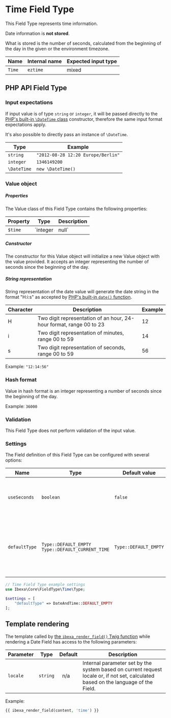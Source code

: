 # Time Field Type

This Field Type represents time information.

Date information is **not stored**.

What is stored is the number of seconds, calculated from the beginning of the day in the given or the environment timezone.

| Name   | Internal name | Expected input type |
|--------|---------------|---------------------|
| `Time` | `eztime`      | mixed             |

## PHP API Field Type

### Input expectations

If input value is of type `string` or `integer`, it will be passed directly to the [PHP's built-in `\DateTime` class](https://www.php.net/manual/en/datetime.construct.php) constructor, therefore the same input format expectations apply.

It's also possible to directly pass an instance of `\DateTime`.

|Type|Example|
|------|------|
|`string`|`"2012-08-28 12:20 Europe/Berlin"`|
|`integer`|`1346149200`|
|`\DateTime`|`new \DateTime()`|

### Value object

##### Properties

The Value class of this Field Type contains the following properties:

| Property | Type           | Description|
|----------|----------------|------------|
| `$time`  | `integer|null` | Holds the time information as a number of seconds since the beginning of the day. |

##### Constructor

The constructor for this Value object will initialize a new Value object with the value provided. It accepts an integer representing the number of seconds since the beginning of the day.

##### String representation

String representation of the date value will generate the date string in the format "H:i:s" as accepted by [PHP's built-in `date()` function](https://www.php.net/manual/en/function.date.php).

|Character|Description|Example|
|---------|----------|--------|
|H|Two digit representation of an hour, 24-hour format, range 00 to 23 |12|
|i|Two digit representation of minutes, range 00 to 59|14|
|s|Two digit representation of seconds, range 00 to 59|56|

Example: `"12:14:56"`

### Hash format

Value in hash format is an integer representing a number of seconds since the beginning of the day.

Example: `36000`

### Validation

This Field Type does not perform validation of the input value.

### Settings

The Field definition of this Field Type can be configured with several options:

|Name|Type|Default value|Description|
|------|------|------|------|
|`useSeconds`|`boolean`|`false`|Used to control displaying of seconds in the output.|
|`defaultType`|`Type::DEFAULT_EMPTY Type::DEFAULT_CURRENT_TIME`|`Type::DEFAULT_EMPTY`|The constant used here defines default input value when using back-end interface.|

``` php
// Time Field Type example settings
use Ibexa\Core\FieldType\Time\Type;

$settings = [
    "defaultType" => DateAndTime::DEFAULT_EMPTY
];
```

## Template rendering

The template called by [the `ibexa_render_field()` Twig function](field_twig_functions.md#ibexa_render_field) while rendering a Date Field has access to the following parameters:

| Parameter | Type     | Default | Description|
|-----------|----------|---------|------------|
| `locale`  | `string` |   n/a   | Internal parameter set by the system based on current request locale or, if not set, calculated based on the language of the Field. |

Example:

``` php
{{ ibexa_render_field(content, 'time') }}
```
